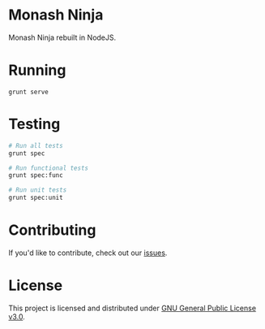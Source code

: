 # Monash Ninja
Monash Ninja rebuilt in NodeJS.

# Running
```
grunt serve
```

# Testing
```Bash
# Run all tests
grunt spec

# Run functional tests
grunt spec:func

# Run unit tests
grunt spec:unit
```

# Contributing
If you'd like to contribute, check out our [issues](https://github.com/wiredmonash/monash-ninja-api/issues).


# License
This project is licensed and distributed under [GNU General Public License v3.0](LICENSE.txt).
